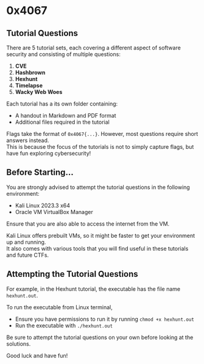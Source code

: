 # 0x4067

## Tutorial Questions

There are 5 tutorial sets, each covering a different aspect of software security and consisting of multiple questions:
1. **CVE**
2. **Hashbrown**
3. **Hexhunt**
4. **Timelapse**
5. **Wacky Web Woes**

Each tutorial has a its own folder containing:
- A handout in Markdown and PDF format
- Additional files required in the tutorial

Flags take the format of `0x4067{...}`. However, most questions require short answers instead.  
This is because the focus of the tutorials is not to simply capture flags, but have fun exploring cybersecurity!

## Before Starting...

You are strongly advised to attempt the tutorial questions in the following environment:
- Kali Linux 2023.3 x64
- Oracle VM VirtualBox Manager

Ensure that you are also able to access the internet from the VM.

Kali Linux offers prebuilt VMs, so it might be faster to get your environment up and running.  
It also comes with various tools that you will find useful in these tutorials and future CTFs.

## Attempting the Tutorial Questions

For example, in the Hexhunt tutorial, the executable has the file name `hexhunt.out`.  

To run the executable from Linux terminal,
- Ensure you have permissions to run it by running `chmod +x hexhunt.out`
- Run the executable with `./hexhunt.out`

Be sure to attempt the tutorial questions on your own before looking at the solutions.

Good luck and have fun!